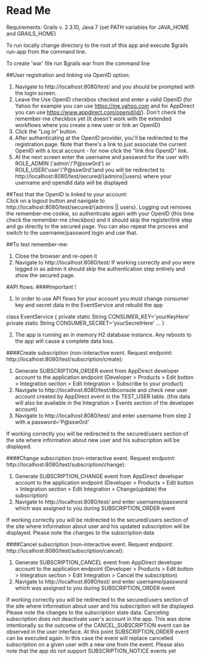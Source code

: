 # Read Me
Requirements: Grails v. 2.3.10, Java 7 (set PATH variables for JAVA_HOME and GRAILS_HOME)

To run locally change directory to the root of this app and execute $grails run-app from the command line.

To create 'war' file run $grails war from the command line

##User registration and linking via OpenID option:
1. Navigate to http://localhost:8080/test/ and you should be prompted with the login screen.
2. Leave the Use OpenID checkbox checked and enter a valid OpenID (for Yahoo for example you can use https://me.yahoo.com and for AppDirect you can use https://www.appdirect.com/openid/id/). Don't check the remember-me checkbox yet (it doesn't work with the extended workflows where you create a new user or link an OpenID)
3. Click the "Log in" button.
4. After authenticating at the OpenID provider, you'll be redirected to the registration page. Note that there's a link to just associate the current OpenID with a local account - for now click the "link this OpenID" link.
5. At the next screen enter the username and password for the user with ROLE_ADMIN ('admin'/'P@ssw0rd') or ROLE_USER('user'/'P@ssw0rd')and you will be redirected to http://localhost:8080/test/secured/{admins||users} where your username and opendId data will be displayed </br>

##Test that the OpenID is linked to your account: </br>
Click on a logout button and navigate to http://localhost:8080/test/secured/{admins || users}. Logging out removes the remember-me cookie, so authenticate again with your OpenID (this time check the remember-me checkbox) and it should skip the register/link step and go directly to the secured page. You can also repeat the process and switch to the username/password login and use that.


##To test remember-me:
1. Close the browser and re-open it
2. Navigate to http://localhost:8080/test/
If working correctly and you were logged in as admin it should skip the authentication step entirely and show the secured page.

#API flows:
####Important !
1. In order to use API flows for your account you must change consumer key and secret data in the EventService and rebuild the app 

class EventService {
    private static String CONSUMER_KEY='yourKeyHere'
    private static String CONSUMER_SECRET='yourSecretHere'
...
}

2. The app is running an in memory H2 database instance. Any reboots to the app will cause a complete data loss. 



####Create subscription (non-interactive event. Request endpoint: http://localhost:8080/test/subscription/create):
1. Generate SUBSCRIPTION_ORDER event from AppDirect developer account to the application endpoint (Developer > Products > Edit button > Integration section > Edit Integration > Subscribe to your product)
2. Navigate to http://localhost:8080/test/dbconsole and check new user account created by AppDirect event in the TEST_USER table. (this data will also be available in the Integration > Events section of the developer account)
3. Navigate to http://localhost:8080/test/ and enter username from step 2 with a password='P@ssw0rd'

If working correctly you will be redirected to the secured/users section of the site where information about new user and his subscription will be displayed.

####Change subscription (non-interactive event. Request endpoint: http://localhost:8080/test/subscription/change):
1. Generate SUBSCRIPTION_CHANGE event from AppDirect developer account to the application endpoint (Developer > Products > Edit button > Integration section > Edit Integration > Change(update) the subscription)
2. Navigate to http://localhost:8080/test/ and enter username/password which was assigned to you during SUBSCRIPTION_ORDER event 

If working correctly you will be redirected to the secured/users section of the site where information about user and his updated subscription will be displayed. Please note the changes to the subscription data

####Cancel subscription (non-interactive event. Request endpoint: http://localhost:8080/test/subscription/cancel):
1. Generate SUBSCRIPTION_CANCEL event from AppDirect developer account to the application endpoint (Developer > Products > Edit button > Integration section > Edit Integration > Cancel the subscription)
2. Navigate to http://localhost:8080/test/ and enter username/password which was assigned to you during SUBSCRIPTION_ORDER event

If working correctly you will be redirected to the secured/users section of the site where information about user and his subscription will be displayed. Please note the changes to the subscription state data.
Canceling subscription does not deactivate user's account in the app. This was done intentionally so the outcome of the CANCEL_SUBSCRIPTION event can be observed in the user interface.
At this point SUBSCRIPTION_ORDER event can be executed again. In this case the event will replace cancelled subscription on a given user with a new one from the event.
Please also note that the app do not support SUBSCRIPTION_NOTICE events yet
